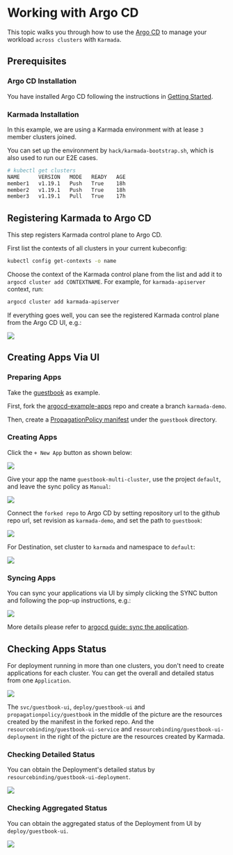# Working with Argo CD

This topic walks you through how to use the [Argo CD](https://github.com/argoproj/argo-cd/) to manage your workload 
`across clusters` with `Karmada`.

## Prerequisites
### Argo CD Installation
You have installed Argo CD following the instructions in [Getting Started](https://argo-cd.readthedocs.io/en/stable/getting_started/#getting-started).

### Karmada Installation
In this example, we are using a Karmada environment with at lease `3` member clusters joined.

You can set up the environment by `hack/karmada-bootstrap.sh`, which is also used to run our E2E cases.

```bash
# kubectl get clusters
NAME      VERSION   MODE   READY   AGE
member1   v1.19.1   Push   True    18h
member2   v1.19.1   Push   True    18h
member3   v1.19.1   Pull   True    17h
```

## Registering Karmada to Argo CD
This step registers Karmada control plane to Argo CD.

First list the contexts of all clusters in your current kubeconfig:
```bash
kubectl config get-contexts -o name
```

Choose the context of the Karmada control plane from the list and add it to `argocd cluster add CONTEXTNAME`. 
For example, for `karmada-apiserver` context, run:
```bash
argocd cluster add karmada-apiserver
```

If everything goes well, you can see the registered Karmada control plane from the Argo CD UI, e.g.:

![](./images/argocd-register-karmada.png)

## Creating Apps Via UI

### Preparing Apps
Take the [guestbook](https://github.com/argoproj/argocd-example-apps/tree/53e28ff20cc530b9ada2173fbbd64d48338583ba/guestbook) 
as example.

First, fork the [argocd-example-apps](https://github.com/argoproj/argocd-example-apps) repo and create a branch 
`karmada-demo`.

Then, create a [PropagationPolicy manifest](https://github.com/RainbowMango/argocd-example-apps/blob/e499ea5c6f31b665366bfbe5161737dc8723fb3b/guestbook/propagationpolicy.yaml) under the `guestbook` directory.

### Creating Apps

Click the `+ New App` button as shown below:

![](./images/argocd-new-app.png)

Give your app the name `guestbook-multi-cluster`, use the project `default`, and leave the sync policy as `Manual`:

![](./images/argocd-new-app-name.png)

Connect the `forked repo` to Argo CD by setting repository url to the github repo url, set revision as `karmada-demo`, 
and set the path to `guestbook`:

![](./images/argocd-new-app-repo.png)

For Destination, set cluster to `karmada` and namespace to `default`:

![](./images/argocd-new-app-cluster.png)

### Syncing Apps
You can sync your applications via UI by simply clicking the SYNC button and following the pop-up instructions, e.g.:

![](./images/argocd-sync-apps.png)

More details please refer to [argocd guide: sync the application](https://argo-cd.readthedocs.io/en/stable/getting_started/#7-sync-deploy-the-application).

## Checking Apps Status
For deployment running in more than one clusters, you don't need to create applications for each 
cluster. You can get the overall and detailed status from one `Application`.

![](./images/argocd-status-overview.png)

The `svc/guestbook-ui`, `deploy/guestbook-ui` and `propagationpolicy/guestbook` in the middle of the picture are the 
resources created by the manifest in the forked repo. And the `resourcebinding/guestbook-ui-service` and 
`resourcebinding/guestbook-ui-deployment` in the right of the picture are the resources created by Karmada.

### Checking Detailed Status
You can obtain the Deployment's detailed status by `resourcebinding/guestbook-ui-deployment`. 

![](./images/argocd-status-resourcebinding.png)

### Checking Aggregated Status
You can obtain the aggregated status of the Deployment from UI by `deploy/guestbook-ui`.

![](./images/argocd-status-aggregated.png)